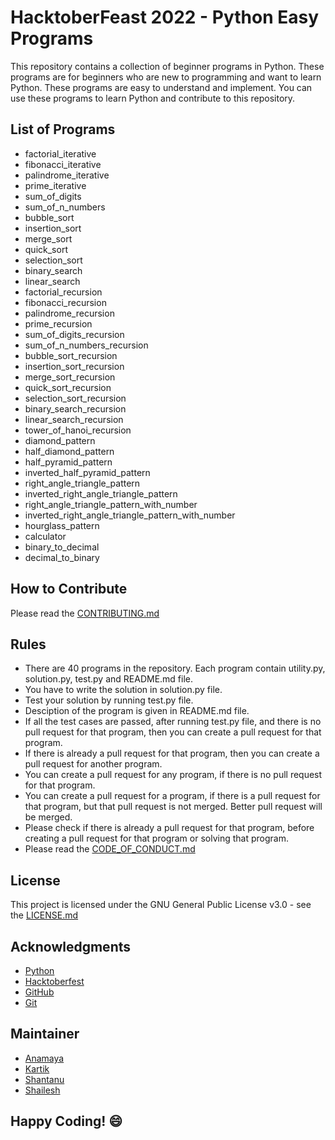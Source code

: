 # HacktoberFeast 2022 - Python Easy Programs
This repository contains a collection of beginner programs in Python. These programs are for beginners who are new to programming and want to learn Python. These programs are easy to understand and implement. You can use these programs to learn Python and contribute to this repository.

## List of Programs

- factorial_iterative
- fibonacci_iterative
- palindrome_iterative
- prime_iterative
- sum_of_digits
- sum_of_n_numbers
- bubble_sort
- insertion_sort
- merge_sort
- quick_sort
- selection_sort
- binary_search
- linear_search
- factorial_recursion
- fibonacci_recursion
- palindrome_recursion
- prime_recursion
- sum_of_digits_recursion
- sum_of_n_numbers_recursion
- bubble_sort_recursion
- insertion_sort_recursion
- merge_sort_recursion
- quick_sort_recursion
- selection_sort_recursion
- binary_search_recursion
- linear_search_recursion
- tower_of_hanoi_recursion
- diamond_pattern
- half_diamond_pattern
- half_pyramid_pattern
- inverted_half_pyramid_pattern
- right_angle_triangle_pattern
- inverted_right_angle_triangle_pattern
- right_angle_triangle_pattern_with_number
- inverted_right_angle_triangle_pattern_with_number
- hourglass_pattern
- calculator
- binary_to_decimal
- decimal_to_binary

## How to Contribute
Please read the [CONTRIBUTING.md](https://github.com/Anamaya1729/Python-Testing/blob/master/CONTRIBUTING.md)

## Rules
- There are 40 programs in the repository. Each program contain utility.py, solution.py, test.py and README.md file.
- You have to write the solution in solution.py file.
- Test your solution by running test.py file.
- Desciption of the program is given in README.md file.
- If all the test cases are passed, after running test.py file, and there is no pull request for that program, then you can create a pull request for that program.
- If there is already a pull request for that program, then you can create a pull request for another program.
- You can create a pull request for any program, if there is no pull request for that program.
- You can create a pull request for a program, if there is a pull request for that program, but that pull request is not merged. Better pull request will be merged.
- Please check if there is already a pull request for that program, before creating a pull request for that program or solving that program.
- Please read the [CODE_OF_CONDUCT.md](https://github.com/Anamaya1729/Python-Testing/blob/master/CODE_OF_CONDUCT.md)

## License
This project is licensed under the GNU General Public License v3.0 - see the [LICENSE.md](https://github.com/Anamaya1729/Python-Testing/blob/master/LICENSE)

## Acknowledgments
- [Python](https://www.python.org/)
- [Hacktoberfest](https://hacktoberfest.digitalocean.com/)
- [GitHub](https://github.com)
- [Git](https://git-scm.com/)

## Maintainer
- [Anamaya](https://www.linkedin.com/in/anamaya1729/)
- [Kartik](https://github.com/kartik007007)
- [Shantanu](https://github.com/neutralWire)
- [Shailesh](https://github.com/ShaileshKumar007)

## Happy Coding! :smile:
